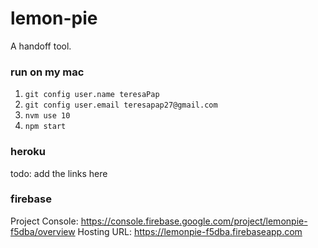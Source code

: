 # lemon-pie

A handoff tool.


### run on my mac

1. `git config user.name teresaPap`
2. `git config user.email teresapap27@gmail.com`
1. `nvm use 10` 
5. `npm start`

### heroku 
todo: add the links here

### firebase 
Project Console: https://console.firebase.google.com/project/lemonpie-f5dba/overview
Hosting URL: https://lemonpie-f5dba.firebaseapp.com